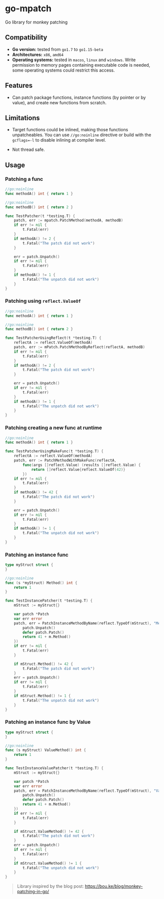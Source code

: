 # go-mpatch
Go library for monkey patching

## Compatibility

- **Go version:** tested from `go1.7` to `go1.15-beta`
- **Architectures:** `x86`, `amd64`
- **Operating systems:** tested in `macos`, `linux` and `windows`. 
Write permission to memory pages containing executable code is needed, some operating systems could restrict this access.

## Features

- Can patch package functions, instance functions (by pointer or by value), and create new functions from scratch.

## Limitations

- Target functions could be inlined, making those functions unpatcheables. You can use `//go:noinline` directive or build with the `gcflags=-l`
to disable inlining at compiler level.

- Not thread safe.

## Usage

### Patching a func
```go
//go:noinline
func methodA() int { return 1 }

//go:noinline
func methodB() int { return 2 }

func TestPatcher(t *testing.T) {
	patch, err := mpatch.PatchMethod(methodA, methodB)
	if err != nil {
		t.Fatal(err)
	}
	if methodA() != 2 {
		t.Fatal("The patch did not work")
	}

	err = patch.Unpatch()
	if err != nil {
		t.Fatal(err)
	}
	if methodA() != 1 {
		t.Fatal("The unpatch did not work")
	}
}
```

### Patching using `reflect.ValueOf`
```go
//go:noinline
func methodA() int { return 1 }

//go:noinline
func methodB() int { return 2 }

func TestPatcherUsingReflect(t *testing.T) {
	reflectA := reflect.ValueOf(methodA)
	patch, err := mPatch.PatchMethodByReflect(reflectA, methodB)
	if err != nil {
		t.Fatal(err)
	}
	if methodA() != 2 {
		t.Fatal("The patch did not work")
	}

	err = patch.Unpatch()
	if err != nil {
		t.Fatal(err)
	}
	if methodA() != 1 {
		t.Fatal("The unpatch did not work")
	}
}
```

### Patching creating a new func at runtime
```go
//go:noinline
func methodA() int { return 1 }

func TestPatcherUsingMakeFunc(t *testing.T) {
	reflectA := reflect.ValueOf(methodA)
	patch, err := PatchMethodWithMakeFunc(reflectA,
		func(args []reflect.Value) (results []reflect.Value) {
			return []reflect.Value{reflect.ValueOf(42)}
		})
	if err != nil {
		t.Fatal(err)
	}
	if methodA() != 42 {
		t.Fatal("The patch did not work")
	}

	err = patch.Unpatch()
	if err != nil {
		t.Fatal(err)
	}
	if methodA() != 1 {
		t.Fatal("The unpatch did not work")
	}
}
```

### Patching an instance func
```go
type myStruct struct {
}

//go:noinline
func (s *myStruct) Method() int {
	return 1
}

func TestInstancePatcher(t *testing.T) {
	mStruct := myStruct{}

	var patch *Patch
	var err error
	patch, err = PatchInstanceMethodByName(reflect.TypeOf(mStruct), "Method", func(m *myStruct) int {
		patch.Unpatch()
		defer patch.Patch()
		return 41 + m.Method()
	})
	if err != nil {
		t.Fatal(err)
	}

	if mStruct.Method() != 42 {
		t.Fatal("The patch did not work")
	}
	err = patch.Unpatch()
	if err != nil {
		t.Fatal(err)
	}
	if mStruct.Method() != 1 {
		t.Fatal("The unpatch did not work")
	}
}
```

### Patching an instance func by Value
```go
type myStruct struct {
}

//go:noinline
func (s myStruct) ValueMethod() int {
	return 1
}

func TestInstanceValuePatcher(t *testing.T) {
	mStruct := myStruct{}

	var patch *Patch
	var err error
	patch, err = PatchInstanceMethodByName(reflect.TypeOf(mStruct), "ValueMethod", func(m myStruct) int {
		patch.Unpatch()
		defer patch.Patch()
		return 41 + m.Method()
	})
	if err != nil {
		t.Fatal(err)
	}

	if mStruct.ValueMethod() != 42 {
		t.Fatal("The patch did not work")
	}
	err = patch.Unpatch()
	if err != nil {
		t.Fatal(err)
	}
	if mStruct.ValueMethod() != 1 {
		t.Fatal("The unpatch did not work")
	}
}
```

> Library inspired by the blog post: https://bou.ke/blog/monkey-patching-in-go/
